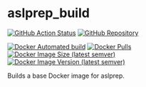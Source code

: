 # aslprep_build

[![GitHub Action Status](https://github.com/PennLINC/aslprep_build/actions/workflows/docker-image.yml/badge.svg)](https://github.com/PennLINC/aslprep_build/actions/workflows/docker-image.yml)
[![GitHub Repository](https://img.shields.io/badge/Source%20Code-PennLINC%2Faslprep__build-purple)](https://github.com/PennLINC/aslprep_build)

[![Docker Automated build](https://img.shields.io/docker/automated/PennLINC/aslprep_build?style=for-the-badge)](https://hub.docker.com/r/PennLINC/aslprep_build/tags/)
[![Docker Pulls](https://img.shields.io/docker/pulls/PennLINC/aslprep_build?style=for-the-badge)](https://hub.docker.com/r/PennLINC/aslprep_build/tags/)
[![Docker Image Size (latest semver)](https://img.shields.io/docker/image-size/PennLINC/aslprep_build?sort=semver&style=for-the-badge)](https://hub.docker.com/r/PennLINC/aslprep_build/tags/)
[![Docker Image Version (latest semver)](https://img.shields.io/docker/v/PennLINC/aslprep_build?sort=semver&style=for-the-badge)](https://hub.docker.com/r/PennLINC/aslprep_build/tags/)

Builds a base Docker image for aslprep.
